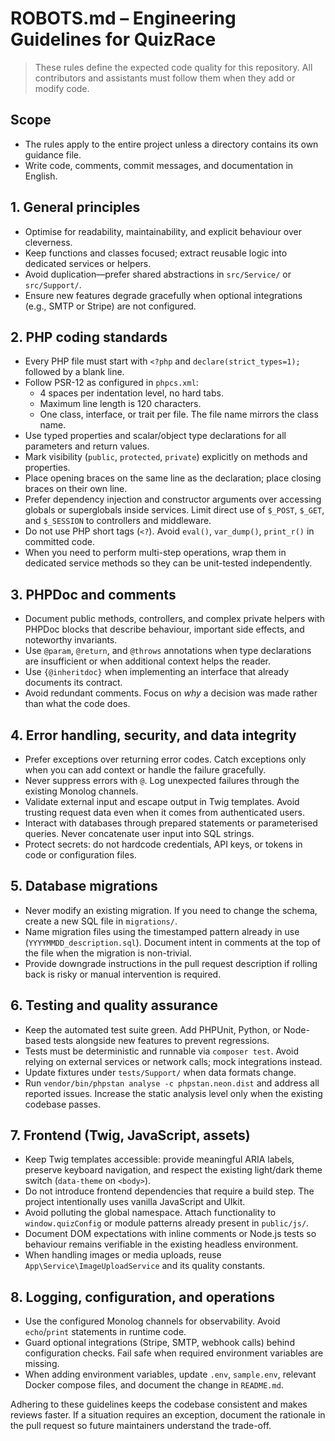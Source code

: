 # ROBOTS.md – Engineering Guidelines for QuizRace

> These rules define the expected code quality for this repository. All contributors and assistants
> must follow them when they add or modify code.

## Scope

* The rules apply to the entire project unless a directory contains its own guidance file.
* Write code, comments, commit messages, and documentation in English.

## 1. General principles

* Optimise for readability, maintainability, and explicit behaviour over cleverness.
* Keep functions and classes focused; extract reusable logic into dedicated services or helpers.
* Avoid duplication—prefer shared abstractions in `src/Service/` or `src/Support/`.
* Ensure new features degrade gracefully when optional integrations (e.g., SMTP or Stripe) are not
  configured.

## 2. PHP coding standards

* Every PHP file must start with `<?php` and `declare(strict_types=1);` followed by a blank line.
* Follow PSR-12 as configured in `phpcs.xml`:
  * 4 spaces per indentation level, no hard tabs.
  * Maximum line length is 120 characters.
  * One class, interface, or trait per file. The file name mirrors the class name.
* Use typed properties and scalar/object type declarations for all parameters and return values.
* Mark visibility (`public`, `protected`, `private`) explicitly on methods and properties.
* Place opening braces on the same line as the declaration; place closing braces on their own line.
* Prefer dependency injection and constructor arguments over accessing globals or superglobals inside
  services. Limit direct use of `$_POST`, `$_GET`, and `$_SESSION` to controllers and middleware.
* Do not use PHP short tags (`<?`). Avoid `eval()`, `var_dump()`, `print_r()` in committed code.
* When you need to perform multi-step operations, wrap them in dedicated service methods so they can
  be unit-tested independently.

## 3. PHPDoc and comments

* Document public methods, controllers, and complex private helpers with PHPDoc blocks that describe
  behaviour, important side effects, and noteworthy invariants.
* Use `@param`, `@return`, and `@throws` annotations when type declarations are insufficient or when
  additional context helps the reader.
* Use `{@inheritdoc}` when implementing an interface that already documents its contract.
* Avoid redundant comments. Focus on *why* a decision was made rather than what the code does.

## 4. Error handling, security, and data integrity

* Prefer exceptions over returning error codes. Catch exceptions only when you can add context or
  handle the failure gracefully.
* Never suppress errors with `@`. Log unexpected failures through the existing Monolog channels.
* Validate external input and escape output in Twig templates. Avoid trusting request data even when
  it comes from authenticated users.
* Interact with databases through prepared statements or parameterised queries. Never concatenate
  user input into SQL strings.
* Protect secrets: do not hardcode credentials, API keys, or tokens in code or configuration files.

## 5. Database migrations

* Never modify an existing migration. If you need to change the schema, create a new SQL file in
  `migrations/`.
* Name migration files using the timestamped pattern already in use
  (`YYYYMMDD_description.sql`). Document intent in comments at the top of the file when the migration
  is non-trivial.
* Provide downgrade instructions in the pull request description if rolling back is risky or manual
  intervention is required.

## 6. Testing and quality assurance

* Keep the automated test suite green. Add PHPUnit, Python, or Node-based tests alongside new
  features to prevent regressions.
* Tests must be deterministic and runnable via `composer test`. Avoid relying on external services
  or network calls; mock integrations instead.
* Update fixtures under `tests/Support/` when data formats change.
* Run `vendor/bin/phpstan analyse -c phpstan.neon.dist` and address all reported issues. Increase the
  static analysis level only when the existing codebase passes.

## 7. Frontend (Twig, JavaScript, assets)

* Keep Twig templates accessible: provide meaningful ARIA labels, preserve keyboard navigation, and
  respect the existing light/dark theme switch (`data-theme` on `<body>`).
* Do not introduce frontend dependencies that require a build step. The project intentionally uses
  vanilla JavaScript and UIkit.
* Avoid polluting the global namespace. Attach functionality to `window.quizConfig` or module
  patterns already present in `public/js/`.
* Document DOM expectations with inline comments or Node.js tests so behaviour remains verifiable in
  the existing headless environment.
* When handling images or media uploads, reuse `App\Service\ImageUploadService` and its quality
  constants.

## 8. Logging, configuration, and operations

* Use the configured Monolog channels for observability. Avoid `echo`/`print` statements in runtime
  code.
* Guard optional integrations (Stripe, SMTP, webhook calls) behind configuration checks. Fail safe
  when required environment variables are missing.
* When adding environment variables, update `.env`, `sample.env`, relevant Docker compose files, and
  document the change in `README.md`.

Adhering to these guidelines keeps the codebase consistent and makes reviews faster. If a situation
requires an exception, document the rationale in the pull request so future maintainers understand
the trade-off.
